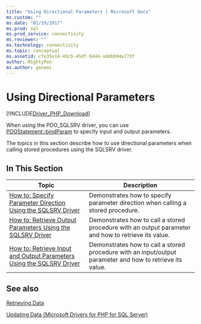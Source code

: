 ```yaml
---
title: "Using Directional Parameters | Microsoft Docs"
ms.custom: ""
ms.date: "01/19/2017"
ms.prod: sql
ms.prod_service: connectivity
ms.reviewer: ""
ms.technology: connectivity
ms.topic: conceptual
ms.assetid: cfe35e14-49cb-45df-b444-addbb94a773f
author: MightyPen
ms.author: genemi
---
```

# Using Directional Parameters
[!INCLUDE[Driver_PHP_Download](../../includes/driver_php_download.md)]

When using the PDO_SQLSRV driver, you can use [PDOStatement::bindParam](../../connect/php/pdostatement-bindparam.md) to specify input and output parameters.  
  
The topics in this section describe how to use directional parameters when calling stored procedures using the SQLSRV driver.  
  
## In This Section  
  
|Topic|Description|  
|---------|---------------|  
|[How to: Specify Parameter Direction Using the SQLSRV Driver](../../connect/php/how-to-specify-parameter-direction-using-the-sqlsrv-driver.md)|Demonstrates how to specify parameter direction when calling a stored procedure.|  
|[How to: Retrieve Output Parameters Using the SQLSRV Driver](../../connect/php/how-to-retrieve-output-parameters-using-the-sqlsrv-driver.md)|Demonstrates how to call a stored procedure with an output parameter and how to retrieve its value.|  
|[How to: Retrieve Input and Output Parameters Using the SQLSRV Driver](../../connect/php/how-to-retrieve-input-and-output-parameters-using-the-sqlsrv-driver.md)|Demonstrates how to call a stored procedure with an input/output parameter and how to retrieve its value.|  
  
## See also  
[Retrieving Data](../../connect/php/retrieving-data.md)  

[Updating Data &#40;Microsoft Drivers for PHP for SQL Server&#41;](../../connect/php/updating-data-microsoft-drivers-for-php-for-sql-server.md)  
  
